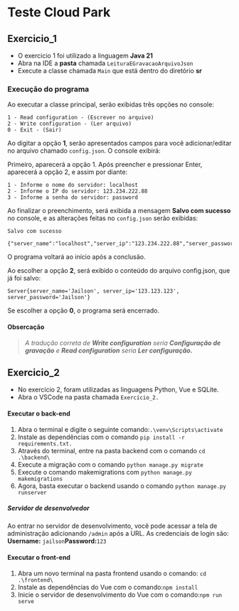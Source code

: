 # Teste Cloud Park

## Exercicio_1

* O exercicio 1 foi utilizado a linguagem __Java 21__ 
* Abra na IDE a __pasta__ chamada `LeituraEGravacaoArquivoJson`
* Execute a classe chamada `Main` que está dentro do diretório **sr**

### Execução do programa
Ao executar a classe principal, serão exibidas três opções no console:


```
1 - Read configuration - (Escrever no arquivo)
2 - Write configuration - (Ler arquivo)
0 - Exit - (Sair)
```
Ao digitar a opção **1**, serão apresentados campos para você adicionar/editar no arquivo chamado ``config.json``. O console exibirá:


Primeiro, aparecerá a opção 1. Após preencher e pressionar Enter, aparecerá a opção 2, e assim por diante:
```
1 - Informe o nome do servidor: localhost
2 - Informe o IP do servidor: 123.234.222.88
3 - Informe a senha do servidor: password
```
Ao finalizar o preenchimento, será exibida a mensagem __Salvo com sucesso__ no console, e as alterações feitas no ``config.json`` serão exibidas:

```
Salvo com sucesso

{"server_name":"localhost","server_ip":"123.234.222.88","server_password":"password"}
```
O programa voltará ao início após a conclusão.

Ao escolher a opção **2**, será exibido o conteúdo do arquivo config.json, que já foi salvo:

```
Server{server_name='Jailson', server_ip='123.123.123', server_password='Jailson'}
```
Se escolher a opção **0**, o programa será encerrado.

#### Obsercação
> _A tradução correta de **Write configuration** seria **Configuração de gravação** e **Read configuration** seria **Ler configuração.**_

## Exercicio_2

* No exercício 2, foram utilizadas as linguagens Python, Vue e SQLite.
* Abra o VSCode na pasta chamada `Exercício_2.`

#### Executar o back-end

1. Abra o terminal e digite o seguinte comando:```.\venv\Scripts\activate```
2. Instale as dependências com o comando ```pip install -r requirements.txt.```
3. Através do terminal, entre na pasta backend com o comando ```cd .\backend\```
4. Execute a migração com o comando ```python manage.py migrate```
5. Execute o comando makemigrations com ```python manage.py makemigrations```
6. Agora, basta executar o backend usando o comando ```python manage.py runserver```

##### Servidor de desenvolvedor

Ao entrar no servidor de desenvolvimento, você pode acessar a tela de administração adicionando  `/admin` após a URL. As credenciais de login são: **Username:**  ```jailson```**Password:**```123```

#### Executar o front-end

1. Abra um novo terminal na pasta frontend usando o comando: ```cd .\frontend\```
2. Instale as dependências do Vue com o comando:```npm install```
3. Inicie o servidor de desenvolvimento do Vue com o comando:```npm run serve```

